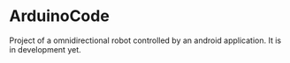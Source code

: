 ArduinoCode
===========

Project of a omnidirectional robot controlled by an android application. It is in development yet.
